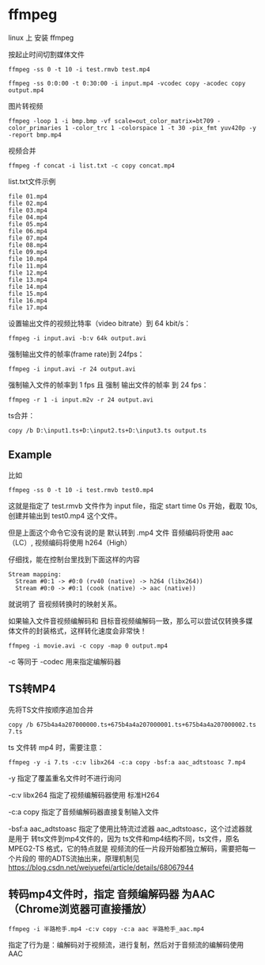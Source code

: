 # ffmpeg
linux 上 安装 ffmpeg  



按起止时间切割媒体文件
```
ffmpeg -ss 0 -t 10 -i test.rmvb test.mp4
```

```
ffmpeg -ss 0:0:00 -t 0:30:00 -i input.mp4 -vcodec copy -acodec copy output.mp4
```



图片转视频

```
ffmpeg -loop 1 -i bmp.bmp -vf scale=out_color_matrix=bt709 -color_primaries 1 -color_trc 1 -colorspace 1 -t 30 -pix_fmt yuv420p -y -report bmp.mp4
```



视频合并

```shell
ffmpeg -f concat -i list.txt -c copy concat.mp4
```



list.txt文件示例
```shell
file 01.mp4
file 02.mp4
file 03.mp4
file 04.mp4
file 05.mp4
file 06.mp4
file 07.mp4
file 08.mp4
file 09.mp4
file 10.mp4
file 11.mp4
file 12.mp4
file 13.mp4
file 14.mp4
file 15.mp4
file 16.mp4
file 17.mp4
```



设置输出文件的视频比特率（video bitrate）到 64 kbit/s：

```shell
ffmpeg -i input.avi -b:v 64k output.avi
```



强制输出文件的帧率(frame rate)到 24fps：

```shell
ffmpeg -i input.avi -r 24 output.avi
```



强制输入文件的帧率到 1 fps 且 强制 输出文件的帧率 到 24 fps：

```shell
ffmpeg -r 1 -i input.m2v -r 24 output.avi
```

ts合并：
```shell
copy /b D:\input1.ts+D:\input2.ts+D:\input3.ts output.ts
```



## Example

比如

```shell
ffmpeg -ss 0 -t 10 -i test.rmvb test0.mp4
```

这就是指定了 test.rmvb 文件作为 input file，指定 start time 0s 开始，截取 10s, 创建并输出到 test0.mp4 这个文件。

但是上面这个命令它没有说的是 默认转到 .mp4 文件 音频编码将使用 aac（LC）, 视频编码将使用 h264（High）

仔细找，能在控制台里找到下面这样的内容

```shell
Stream mapping:
  Stream #0:1 -> #0:0 (rv40 (native) -> h264 (libx264))
  Stream #0:0 -> #0:1 (cook (native) -> aac (native))
```

就说明了 音视频转换时的映射关系。



如果输入文件音视频编解码和 目标音视频编解码一致，那么可以尝试仅转换多媒体文件的封装格式，这样转化速度会非常快！

`ffmpeg -i movie.avi -c copy -map 0 output.mp4`

-c 等同于 -codec 用来指定编解码器



## TS转MP4

先将TS文件按顺序追加合并

```shell
copy /b 675b4a4a207000000.ts+675b4a4a207000001.ts+675b4a4a207000002.ts 7.ts
```



ts 文件转 mp4 时，需要注意：

```shell
ffmpeg -y -i 7.ts -c:v libx264 -c:a copy -bsf:a aac_adtstoasc 7.mp4
```

-y 指定了覆盖重名文件时不进行询问

-c:v libx264 指定了视频编解码器使用 标准H264

-c:a copy 指定了音频编解码器直接复制输入文件

-bsf:a aac_adtstoasc 指定了使用比特流过滤器 aac_adtstoasc，这个过滤器就是用于 转ts文件到mp4文件的，因为 ts文件和mp4结构不同，ts文件，原名 MPEG2-TS 格式，它的特点就是 视频流的任一片段开始都独立解码，需要把每一个片段的 带的ADTS流抽出来，原理机制见 https://blog.csdn.net/weiyuefei/article/details/68067944



## 转码mp4文件时，指定 音频编解码器 为AAC（Chrome浏览器可直接播放）

```shell
ffmpeg -i 半路枪手.mp4 -c:v copy -c:a aac 半路枪手_aac.mp4
```

指定了行为是：编解码对于视频流，进行复制，然后对于音频流的编解码使用 AAC